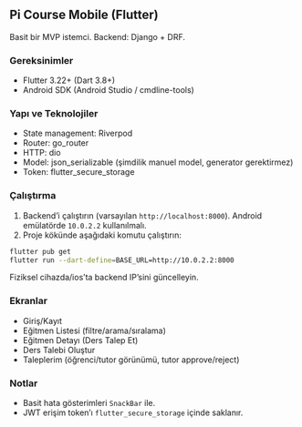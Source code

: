 ## Pi Course Mobile (Flutter)

Basit bir MVP istemci. Backend: Django + DRF.

### Gereksinimler
- Flutter 3.22+ (Dart 3.8+)
- Android SDK (Android Studio / cmdline-tools)

### Yapı ve Teknolojiler
- State management: Riverpod
- Router: go_router
- HTTP: dio
- Model: json_serializable (şimdilik manuel model, generator gerektirmez)
- Token: flutter_secure_storage

### Çalıştırma
1) Backend’i çalıştırın (varsayılan `http://localhost:8000`). Android emülatörde `10.0.2.2` kullanılmalı.
2) Proje kökünde aşağıdaki komutu çalıştırın:

```bash
flutter pub get
flutter run --dart-define=BASE_URL=http://10.0.2.2:8000
```

Fiziksel cihazda/ios’ta backend IP’sini güncelleyin.

### Ekranlar
- Giriş/Kayıt
- Eğitmen Listesi (filtre/arama/sıralama)
- Eğitmen Detayı (Ders Talep Et)
- Ders Talebi Oluştur
- Taleplerim (öğrenci/tutor görünümü, tutor approve/reject)

### Notlar
- Basit hata gösterimleri `SnackBar` ile.
- JWT erişim token’ı `flutter_secure_storage` içinde saklanır.


